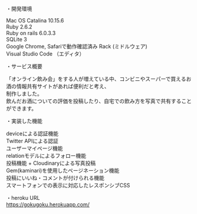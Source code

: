 ・開発環境  
  
Mac OS Catalina 10.15.6  
Ruby 2.6.2  
Ruby on rails 6.0.3.3  
SQLite 3  
Google Chrome, Safariで動作確認済み 
Rack (ミドルウェア)  
Visual Studio Code （エディタ）  

  
・サービス概要  
  
「オンライン飲み会」をする人が増えている中、コンビニやスーパーで買えるお酒の情報共有サイトがあれば便利だと考え、  
制作しました。  
飲んだお酒についての評価を投稿したり、自宅での飲み方を写真で共有することができます。  
  
・実装した機能  
  
deviceによる認証機能  
Twitter APIによる認証  
ユーザーマイページ機能  
relationモデルによるフォロー機能  
投稿機能 + Cloudinaryによる写真投稿  
Gem(kaminari)を使用したページネーション機能  
投稿にいいね・コメントが付けられる機能  
スマートフォンでの表示に対応したレスポンシブCSS  
  
・heroku URL  
https://gokugoku.herokuapp.com/  